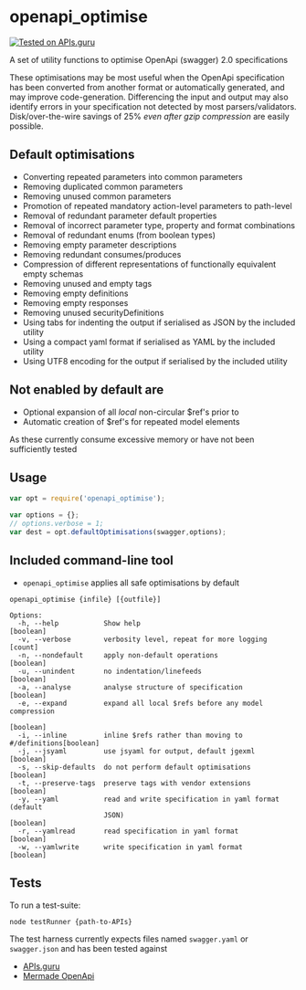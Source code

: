 # openapi_optimise

[![Tested on APIs.guru](https://api.apis.guru/badges/tested_on.svg)](https://APIs.guru)

A set of utility functions to optimise OpenApi (swagger) 2.0 specifications

These optimisations may be most useful when the OpenApi specification has been converted from another format or
automatically generated, and may improve code-generation. Differencing the input and output may also identify
errors in your specification not detected by most parsers/validators. Disk/over-the-wire savings of 25%
*even after gzip compression* are easily possible.

## Default optimisations

* Converting repeated parameters into common parameters
* Removing duplicated common parameters
* Removing unused common parameters
* Promotion of repeated mandatory action-level parameters to path-level
* Removal of redundant parameter default properties
* Removal of incorrect parameter type, property and format combinations
* Removal of redundant enums (from boolean types)
* Removing empty parameter descriptions
* Removing redundant consumes/produces
* Compression of different representations of functionally equivalent empty schemas
* Removing unused and empty tags
* Removing empty definitions
* Removing empty responses
* Removing unused securityDefinitions
* Using tabs for indenting the output if serialised as JSON by the included utility
* Using a compact yaml format if serialised as YAML by the included utility
* Using UTF8 encoding for the output if serialised by the included utility

## Not enabled by default are

* Optional expansion of all *local* non-circular $ref's prior to
* Automatic creation of $ref's for repeated model elements

As these currently consume excessive memory or have not been sufficiently tested

## Usage

````javascript
var opt = require('openapi_optimise');

var options = {};
// options.verbose = 1;
var dest = opt.defaultOptimisations(swagger,options);
````

## Included command-line tool

* `openapi_optimise` applies all safe optimisations by default

````
openapi_optimise {infile} [{outfile}]

Options:
  -h, --help           Show help                                       [boolean]
  -v, --verbose        verbosity level, repeat for more logging          [count]
  -n, --nondefault     apply non-default operations                    [boolean]
  -u, --unindent       no indentation/linefeeds                        [boolean]
  -a, --analyse        analyse structure of specification              [boolean]
  -e, --expand         expand all local $refs before any model compression
                                                                       [boolean]
  -i, --inline         inline $refs rather than moving to #/definitions[boolean]
  -j, --jsyaml         use jsyaml for output, default jgexml           [boolean]
  -s, --skip-defaults  do not perform default optimisations            [boolean]
  -t, --preserve-tags  preserve tags with vendor extensions            [boolean]
  -y, --yaml           read and write specification in yaml format (default
                       JSON)                                           [boolean]
  -r, --yamlread       read specification in yaml format               [boolean]
  -w, --yamlwrite      write specification in yaml format              [boolean]
````

## Tests

To run a test-suite:

````
node testRunner {path-to-APIs}
````

The test harness currently expects files named `swagger.yaml` or `swagger.json` and has been tested against

* [APIs.guru](https://github.com/APIs-guru/openapi-directory)
* [Mermade OpenApi](https://github.com/mermade/openapi_specifications)

